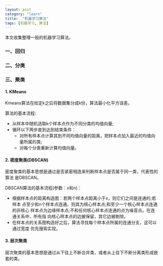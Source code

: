 ```yaml
---
layout: post
category: "learn"
title:  "机器学习算法"
tags: [机器学习, 算法]
---
```


本文收集整理一般的机器学习算法。

### 一、回归


### 二、分类


### 三、聚类

#### 1. KMeans
Kmeans算法在给定k之后将数据集分成k份，算法最小化平方误差。

算法的基本流程:
* 从样本中随机选取k个样本点作为不同分类的均值向量;
* 循环以下两步直到达到结束条件：
  * 对所有样本点计算其到不同均值向量的距离，把样本点加入最近的均值向量所属的类;
  * 对每个分类重新计算均值向量。

#### 2. 密度聚类(DBSCAN)
密度聚类的基本思想是通过是否紧密相连来判断样本点是否属于同一类，代表性的算法
是DBSCAN。

DBSCAN算法的基本流程(参数：x和n)：
* 根据样本点的距离构造图：若两个样本点距离小于x，则它们之间是连通的;若样本
点至少和n个样本点连通，则其为核心样本点;和至少一个核心样本点连通的非核心
样本点为边缘样本点;不和任何核心样本点连通的点为噪音点。在连通关系中，所有指
向核心样本点的边被保留，其它边被剔除。
* 在样本点的关系图构造好之后，算法寻找每个样本点所属的连通分支，这可以通过宽度
优先搜索实现。

#### 3. 层次聚类

层次聚类的基本思想是通过从下往上不断合并类，或者从上往下不断分离类形成嵌套的类。
